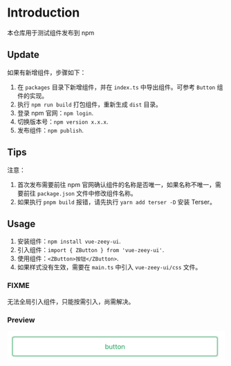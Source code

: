 # Introduction

本仓库用于测试组件发布到 npm

## Update

如果有新增组件，步骤如下：
1. 在 `packages` 目录下新增组件，并在 `index.ts` 中导出组件。可参考 `Button` 组件的实现。
2. 执行 `npm run build` 打包组件，重新生成 `dist` 目录。
3. 登录 npm 官网：`npm login`.
4. 切换版本号：`npm version x.x.x`.
5. 发布组件：`npm publish`.

## Tips

注意：
1. 首次发布需要前往 npm 官网确认组件的名称是否唯一，如果名称不唯一，需要前往 `package.json` 文件中修改组件名称。
2. 如果执行 `pnpm build` 报错，请先执行 `yarn add terser -D` 安装 Terser。

## Usage

1. 安装组件：`npm install vue-zeey-ui`.
2. 引入组件：`import { ZButton } from 'vue-zeey-ui'`.
3. 使用组件：`<ZButton>按钮</ZButton>`.
4. 如果样式没有生效，需要在 `main.ts` 中引入 `vue-zeey-ui/css` 文件。

### FIXME

无法全局引入组件，只能按需引入，尚需解决。

### Preview

![alt text](./static/button-preview.png)
